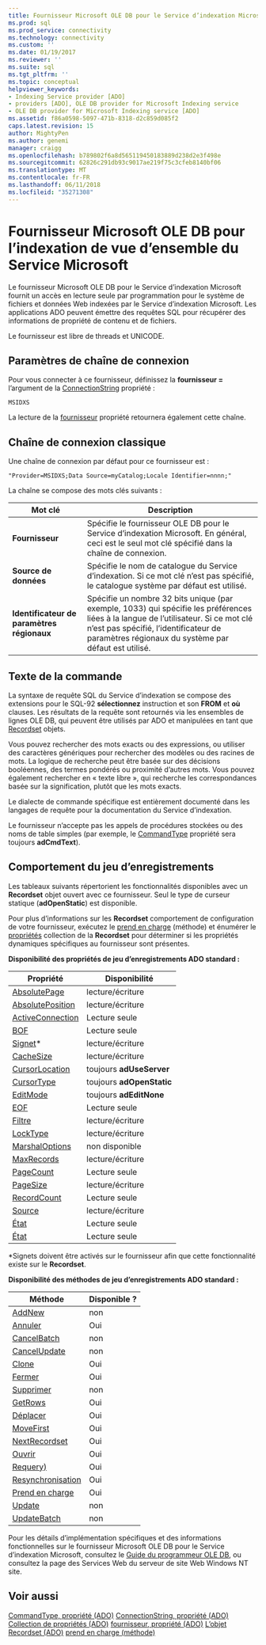 ```yaml
---
title: Fournisseur Microsoft OLE DB pour le Service d’indexation Microsoft | Documents Microsoft
ms.prod: sql
ms.prod_service: connectivity
ms.technology: connectivity
ms.custom: ''
ms.date: 01/19/2017
ms.reviewer: ''
ms.suite: sql
ms.tgt_pltfrm: ''
ms.topic: conceptual
helpviewer_keywords:
- Indexing Service provider [ADO]
- providers [ADO], OLE DB provider for Microsoft Indexing service
- OLE DB provider for Microsoft Indexing service [ADO]
ms.assetid: f86a0598-5097-471b-8318-d2c859d085f2
caps.latest.revision: 15
author: MightyPen
ms.author: genemi
manager: craigg
ms.openlocfilehash: b789802f6a8d565119450183889d238d2e3f498e
ms.sourcegitcommit: 62826c291db93c9017ae219f75c3cfeb8140bf06
ms.translationtype: MT
ms.contentlocale: fr-FR
ms.lasthandoff: 06/11/2018
ms.locfileid: "35271308"
---
```

# <a name="microsoft-ole-db-provider-for-microsoft-indexing-service-overview"></a>Fournisseur Microsoft OLE DB pour l’indexation de vue d’ensemble du Service Microsoft
Le fournisseur Microsoft OLE DB pour le Service d’indexation Microsoft fournit un accès en lecture seule par programmation pour le système de fichiers et données Web indexées par le Service d’indexation Microsoft. Les applications ADO peuvent émettre des requêtes SQL pour récupérer des informations de propriété de contenu et de fichiers.

 Le fournisseur est libre de threads et UNICODE.

## <a name="connection-string-parameters"></a>Paramètres de chaîne de connexion
 Pour vous connecter à ce fournisseur, définissez la **fournisseur =** l’argument de la [ConnectionString](../../../ado/reference/ado-api/connectionstring-property-ado.md) propriété :

```
MSIDXS
```

 La lecture de la [fournisseur](../../../ado/reference/ado-api/provider-property-ado.md) propriété retournera également cette chaîne.

## <a name="typical-connection-string"></a>Chaîne de connexion classique
 Une chaîne de connexion par défaut pour ce fournisseur est :

```
"Provider=MSIDXS;Data Source=myCatalog;Locale Identifier=nnnn;"
```

 La chaîne se compose des mots clés suivants :

|Mot clé|Description|
|-------------|-----------------|
|**Fournisseur**|Spécifie le fournisseur OLE DB pour le Service d’indexation Microsoft. En général, ceci est le seul mot clé spécifié dans la chaîne de connexion.|
|**Source de données**|Spécifie le nom de catalogue du Service d’indexation. Si ce mot clé n’est pas spécifié, le catalogue système par défaut est utilisé.|
|**Identificateur de paramètres régionaux**|Spécifie un nombre 32 bits unique (par exemple, 1033) qui spécifie les préférences liées à la langue de l’utilisateur. Si ce mot clé n’est pas spécifié, l’identificateur de paramètres régionaux du système par défaut est utilisé.|

## <a name="command-text"></a>Texte de la commande
 La syntaxe de requête SQL du Service d’indexation se compose des extensions pour le SQL-92 **sélectionnez** instruction et son **FROM** et **où** clauses. Les résultats de la requête sont retournés via les ensembles de lignes OLE DB, qui peuvent être utilisés par ADO et manipulées en tant que [Recordset](../../../ado/reference/ado-api/recordset-object-ado.md) objets.

 Vous pouvez rechercher des mots exacts ou des expressions, ou utiliser des caractères génériques pour rechercher des modèles ou des racines de mots. La logique de recherche peut être basée sur des décisions booléennes, des termes pondérés ou proximité d’autres mots. Vous pouvez également rechercher en « texte libre », qui recherche les correspondances basée sur la signification, plutôt que les mots exacts.

 Le dialecte de commande spécifique est entièrement documenté dans les langages de requête pour la documentation du Service d’indexation.

 Le fournisseur n’accepte pas les appels de procédures stockées ou des noms de table simples (par exemple, le [CommandType](../../../ado/reference/ado-api/commandtype-property-ado.md) propriété sera toujours **adCmdText**).

## <a name="recordset-behavior"></a>Comportement du jeu d’enregistrements
 Les tableaux suivants répertorient les fonctionnalités disponibles avec un **Recordset** objet ouvert avec ce fournisseur. Seul le type de curseur statique (**adOpenStatic**) est disponible.

 Pour plus d’informations sur les **Recordset** comportement de configuration de votre fournisseur, exécutez le [prend en charge](../../../ado/reference/ado-api/supports-method.md) (méthode) et énumérer le [propriétés](../../../ado/reference/ado-api/properties-collection-ado.md) collection de la **Recordset** pour déterminer si les propriétés dynamiques spécifiques au fournisseur sont présentes.

 **Disponibilité des propriétés de jeu d’enregistrements ADO standard :**

|Propriété|Disponibilité|
|--------------|------------------|
|[AbsolutePage](../../../ado/reference/ado-api/absolutepage-property-ado.md)|lecture/écriture|
|[AbsolutePosition](../../../ado/reference/ado-api/absoluteposition-property-ado.md)|lecture/écriture|
|[ActiveConnection](../../../ado/reference/ado-api/activeconnection-property-ado.md)|Lecture seule|
|[BOF](../../../ado/reference/ado-api/bof-eof-properties-ado.md)|Lecture seule|
|[Signet](../../../ado/reference/ado-api/bookmark-property-ado.md)*|lecture/écriture|
|[CacheSize](../../../ado/reference/ado-api/cachesize-property-ado.md)|lecture/écriture|
|[CursorLocation](../../../ado/reference/ado-api/cursorlocation-property-ado.md)|toujours **adUseServer**|
|[CursorType](../../../ado/reference/ado-api/cursortype-property-ado.md)|toujours **adOpenStatic**|
|[EditMode](../../../ado/reference/ado-api/editmode-property.md)|toujours **adEditNone**|
|[EOF](../../../ado/reference/ado-api/bof-eof-properties-ado.md)|Lecture seule|
|[Filtre](../../../ado/reference/ado-api/filter-property.md)|lecture/écriture|
|[LockType](../../../ado/reference/ado-api/locktype-property-ado.md)|lecture/écriture|
|[MarshalOptions](../../../ado/reference/ado-api/marshaloptions-property-ado.md)|non disponible|
|[MaxRecords](../../../ado/reference/ado-api/maxrecords-property-ado.md)|lecture/écriture|
|[PageCount](../../../ado/reference/ado-api/pagecount-property-ado.md)|Lecture seule|
|[PageSize](../../../ado/reference/ado-api/pagesize-property-ado.md)|lecture/écriture|
|[RecordCount](../../../ado/reference/ado-api/recordcount-property-ado.md)|Lecture seule|
|[Source](../../../ado/reference/ado-api/source-property-ado-recordset.md)|lecture/écriture|
|[État](../../../ado/reference/ado-api/state-property-ado.md)|Lecture seule|
|[État](../../../ado/reference/ado-api/status-property-ado-recordset.md)|Lecture seule|

 \*Signets doivent être activés sur le fournisseur afin que cette fonctionnalité existe sur le **Recordset**.

 **Disponibilité des méthodes de jeu d’enregistrements ADO standard :**

|Méthode|Disponible ?|
|------------|----------------|
|[AddNew](../../../ado/reference/ado-api/addnew-method-ado.md)|non|
|[Annuler](../../../ado/reference/ado-api/cancel-method-ado.md)|Oui|
|[CancelBatch](../../../ado/reference/ado-api/cancelbatch-method-ado.md)|non|
|[CancelUpdate](../../../ado/reference/ado-api/cancelupdate-method-ado.md)|non|
|[Clone](../../../ado/reference/ado-api/clone-method-ado.md)|Oui|
|[Fermer](../../../ado/reference/ado-api/close-method-ado.md)|Oui|
|[Supprimer](../../../ado/reference/ado-api/delete-method-ado-recordset.md)|non|
|[GetRows](../../../ado/reference/ado-api/getrows-method-ado.md)|Oui|
|[Déplacer](../../../ado/reference/ado-api/move-method-ado.md)|Oui|
|[MoveFirst](../../../ado/reference/ado-api/movefirst-movelast-movenext-and-moveprevious-methods-ado.md)|Oui|
|[NextRecordset](../../../ado/reference/ado-api/nextrecordset-method-ado.md)|Oui|
|[Ouvrir](../../../ado/reference/ado-api/open-method-ado-recordset.md)|Oui|
|[Requery)](../../../ado/reference/ado-api/requery-method.md)|Oui|
|[Resynchronisation](../../../ado/reference/ado-api/resync-method.md)|Oui|
|[Prend en charge](../../../ado/reference/ado-api/supports-method.md)|Oui|
|[Update](../../../ado/reference/ado-api/update-method.md)|non|
|[UpdateBatch](../../../ado/reference/ado-api/updatebatch-method.md)|non|

 Pour les détails d’implémentation spécifiques et des informations fonctionnelles sur le fournisseur Microsoft OLE DB pour le Service d’indexation Microsoft, consultez le [Guide du programmeur OLE DB](https://msdn.microsoft.com/library/windows/desktop/ms713643.aspx), ou consultez la page des Services Web du serveur de site Web Windows NT site.

## <a name="see-also"></a>Voir aussi
 [CommandType, propriété (ADO)](../../../ado/reference/ado-api/commandtype-property-ado.md) [ConnectionString, propriété (ADO)](../../../ado/reference/ado-api/connectionstring-property-ado.md) [Collection de propriétés (ADO)](../../../ado/reference/ado-api/properties-collection-ado.md) [fournisseur, propriété (ADO)](../../../ado/reference/ado-api/provider-property-ado.md) [ L’objet Recordset (ADO)](../../../ado/reference/ado-api/recordset-object-ado.md) [prend en charge (méthode)](../../../ado/reference/ado-api/supports-method.md)
